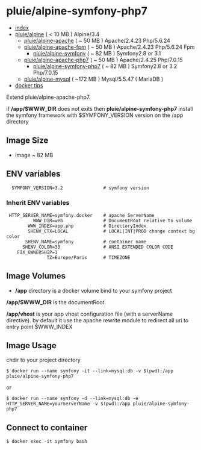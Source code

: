 # pluie/alpine-symfony-php7

- [index][1]
- [pluie/alpine][2]                       ( < 10 MB ) Alpine/3.4
    - [pluie/alpine-apache][3]            ( ~ 50 MB ) Apache/2.4.23 Php/5.6.24
    - [pluie/alpine-apache-fpm][7]        ( ~ 50 MB ) Apache/2.4.23 Php/5.6.24 Fpm
        - [pluie/alpine-symfony][6]       ( ~ 82 MB ) Symfony2.8 or 3.1
    - [pluie/alpine-apache-php7][8]       ( ~ 50 MB ) Apache/2.4.25 Php/7.0.15
        - [pluie/alpine-symfony-php7][9]  ( ~ 82 MB ) Symfony2.8 or 3.2 Php/7.0.15
    - [pluie/alpine-mysql][4]             ( ~172 MB ) Mysql/5.5.47 ( MariaDB )
- [docker tips][5]

Extend pluie/alpine-apache-php7.
  
if __/app/$WWW_DIR__ does not exits then __pluie/alpine-symfony-php7__ install  
the symfony framework with $SYMFONY_VERSION version on the /app directory

## Image Size

- image ~ 82 MB

## ENV variables

```
  SYMFONY_VERSION=3.2               # symfony version
```

### Inherit ENV variables

```
 HTTP_SERVER_NAME=symfony.docker    # apache ServerName  
          WWW_DIR=web               # DocumentRoot relative to volume  
        WWW_INDEX=app.php           # DirectoryIndex
        SHENV_CTX=LOCAL             # LOCAL|INT|PROD change context bg color
       SHENV_NAME=symfony           # container name 
      SHENV_COLOR=33                # ANSI EXTENDED COLOR CODE
    FIX_OWNERSHIP=1
               TZ=Europe/Paris      # TIMEZONE
```

## Image Volumes

- __/app__ directory is a docker volume bind to your symfony project

__/app/$WWW_DIR__ is the documentRoot.  

__/app/vhost__ is your app vhost configuration file (with a serverName directive).
by default it use the apache rewrite module to redirect all uri to entry point $WWW_INDEX 


## Image Usage

chdir to your project directory
```
$ docker run --name symfony -it --link=mysql:db -v $(pwd):/app pluie/alpine-symfony-php7
```
or
```
$ docker run --name symfony -d --link=mysql:db -e HTTP_SERVER_NAME=yourServerName -v $(pwd):/app pluie/alpine-symfony-php7
```

## Connect to container

```
$ docker exec -it symfony bash
```


 [1]: https://github.com/pluie-org/docker-images
 [2]: https://github.com/pluie-org/docker-images/tree/master/pluie/alpine
 [3]: https://github.com/pluie-org/docker-images/tree/master/pluie/alpine-apache
 [4]: https://github.com/pluie-org/docker-images/tree/master/pluie/alpine-mysql
 [7]: https://github.com/pluie-org/docker-images/tree/master/pluie/alpine-apache-fpm
 [5]: https://github.com/pluie-org/docker-images/blob/master/DOCKER.md
 [6]: https://github.com/pluie-org/docker-images/tree/master/pluie/alpine-symfony
 [8]: https://github.com/pluie-org/docker-images/tree/master/pluie/alpine-apache-php7
 [9]: https://github.com/pluie-org/docker-images/tree/master/pluie/alpine-symfony-php7
